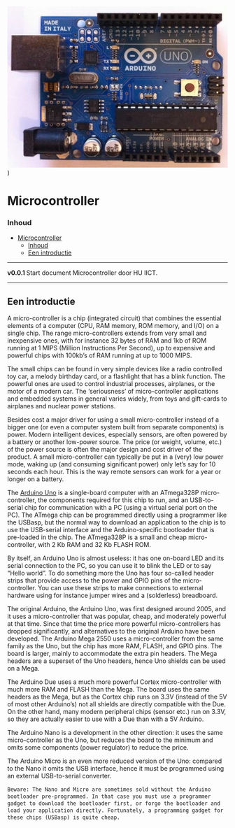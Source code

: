 ![logo](../microcontroller/Arduino-UNO/img/ArdurinoUno.jpg)) [](logo-id)

# Microcontroller[](title-id)

### Inhoud[](toc-id)

- [Microcontroller](#microcontroller)
    - [Inhoud](#inhoud)
  - [Een introductie](#een-introductie)

---

**v0.0.1 [](version-id)** Start document Microcontroller door HU IICT[](author-id).

---

## Een introductie

A micro-controller is a chip (integrated circuit) that combines the essential elements of a computer (CPU, RAM memory, ROM memory, and I/O) on a single chip. The range micro-controllers extends from very small and inexpensive ones, with for instance 32 bytes of RAM and 1kb of ROM running at 1 MIPS (Million Instructions Per Second), up to expensive and powerful chips with 100kb’s of RAM running at up to 1000 MIPS.

The small chips can be found in very simple devices like a radio controlled toy car, a melody birthday card, or a flashlight that has a blink function. The powerful ones are used to control industrial processes, airplanes, or the motor of a modern car. The ‘seriousness’ of micro-controller applications and embedded systems in general varies widely, from toys and gift-cards to airplanes and nuclear power stations.

Besides cost a major driver for using a small micro-controller instead of a bigger one (or even a computer system built from separate components) is power. Modern intelligent devices, especially sensors, are often powered by a battery or another low-power source. The price (or weight, volume, etc.) of the power source is often the major design and cost driver of the product. A small micro-controller can typically be put in a (very) low power mode, waking up (and consuming significant power) only let’s say for 10 seconds each hour. This is the way remote sensors can work for a year or longer on a battery.

The [Arduino Uno](../microcontroller/Arduino-UNO/README.md) is a single-board computer with an ATmega328P micro-controller, the components required for this chip to run, and an USB-to-serial chip for communication with a PC (using a virtual serial port on the PC). The ATmega chip can be programmed directly using a programmer like the USBasp, but the normal way to download an application to the chip is to use the USB-serial interface and the Arduino-specific bootloader that is pre-loaded in the chip. The ATmega328P is a small and cheap micro-controller, with 2 Kb RAM and 32 Kb FLASH ROM. 

By itself, an Arduino Uno is almost useless: it has one on-board LED  and its serial connection to the PC, so you can use it to blink the LED or to say “Hello world”. To do something more the Uno has four so-called header strips that provide access to the power and GPIO pins of the micro-controller. You can use these strips to make connections to external hardware using for instance jumper wires and a (solderless) breadboard.

The original Arduino, the Arduino Uno, was first designed around 2005, and it uses a micro-controller that was popular, cheap, and moderately powerful at that time. Since that time the price more powerful micro-controllers has dropped significantly, and alternatives to the original Arduino have been developed.
The Arduino Mega 2550 uses a micro-controller from the same family as the Uno, but the chip has more RAM, FLASH, and GPIO pins. The board is larger, mainly to accommodate the extra pin headers. The Mega headers are a superset of the Uno headers, hence Uno shields can be used on a Mega.

The Arduino Due uses a much more powerful Cortex micro-controller with much more RAM and FLASH than the Mega. The board uses the same headers as the Mega, but as the Cortex chip runs on 3.3V (instead of the 5V of most other Arduino’s) not all shields are directly compatible with the Due. On the other hand, many modern peripheral chips (sensor etc.) run on 3.3V, so they are actually easier to use with a Due than with a 5V Arduino.

The Arduino Nano is a development in the other direction: it uses the same micro-controller as the Uno, but reduces the board to the minimum and omits some components (power regulator) to reduce the price.

The Arduino Micro is an even more reduced version of the Uno: compared to the Nano it omits the USB interface, hence it must be programmed using an external USB-to-serial converter. 

    Beware: The Nano and Micro are sometimes sold without the Arduino bootloader pre-programmed. In that case you must use a programmer gadget to download the bootloader first, or forgo the bootloader and load your application directly. Fortunately, a programming gadget for these chips (USBasp) is quite cheap.